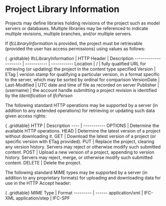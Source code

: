 Project Library Information
===========================

Projects may define libraries holding revisions of the project such as model servers or databases. Multiple libraries may be referenced to indicate multiple revisions, multiple branches, and/or multiple servers.

If _IfcLibraryInformation_ is provided, the project must be retrievable (provided the user has access permissions) using values as follows:

{ .gridtable}
IfcLibraryInformation | HTTP Header | Description
--------------------- | ----------- | -----------
Location | / | fully qualified URL for retrieving (or updating) the project in the content type specified
Version | ETag | version stamp for qualifying a particular version, in a format specific to the server, which may be sorted by ordinal for comparison
VersionDate | Last-Modified | UTC date and time of file as recorded on server
Publisher | (username) | the account handle submitting a project revision is identified by the _Identification_ of _IfcPerson_


The following standard HTTP operations may be supported by a server (in addition to any extended operations) for retrieving or updating such data given access rights:

{ .gridtable}
HTTP | Description
---- | -----------
OPTIONS | Determine the available HTTP operations.
HEAD | Determine the latest version of a project without downloading it.
GET | Download the latest version of a project (or specific version with ETag provided).
PUT | Replace the project, clearing any version history. Servers may reject or otherwise modify such submitted content.
POST | Upload a new version of a project, appending to version history. Servers may reject, merge, or otherwise modify such submitted content.
DELETE | Delete the project.


The following standard MIME types may be supported by a server (in addition to any proprietary formats) for uploading and downloading data for use in the HTTP Accept header:

{ .gridtable}
MIME Type | Format
--------- | ------
application/xml | IFC-XML
application/step | IFC-SPF
